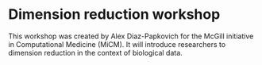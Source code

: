 # Dimension reduction workshop

This workshop was created by Alex Diaz-Papkovich for the McGill initiative in Computational Medicine (MiCM). It will introduce researchers to dimension reduction in the context of biological data.
